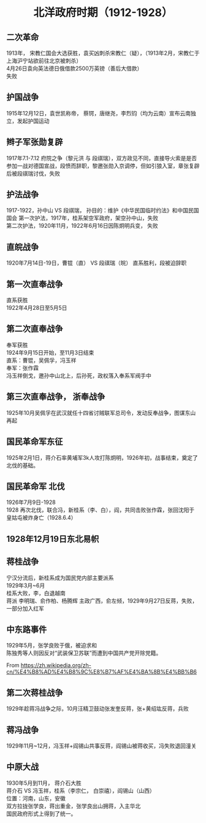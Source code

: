 # <center>北洋政府时期（1912-1928）</center>

## 二次革命
1913年，
宋教仁国会大选获胜，袁买凶刺杀宋教仁（疑），（1913年2月，宋教仁于上海沪宁站欲前往北京被刺杀）  
4月26日袁向英法德日俄借款2500万英镑（善后大借款）  
失败

## 护国战争
1915年12月12日，袁世凯称帝， 蔡锷，唐继尧，李烈钧（均为云南）宣布云南独立，发起护国运动

## 辫子军张勋复辟
1917年7.1-7.12
府院之争（黎元洪 与 段祺瑞），双方政见不同，直接导火索是是否参加一战对德国宣战，段愤而辞职，黎邀张勋入京调停，但如引狼入室，章张复辟  
后被段祺瑞讨伐，失败


## 护法战争
1917-1922，孙中山 VS  段祺瑞， 孙目的：维护《中华民国临时约法》和中国民国国会
第一次护法，1917年，桂系架空军政府，架空孙中山，失败  
第二次护法，1920年11月，1922年6月16日因陈炯明兵变， 失败


## 直皖战争
1920年7月14日-19日，曹锟（直）  VS  段祺瑞（皖）
直系胜利，段被迫辞职

## 第一次直奉战争
直系获胜  
1922年4月28日至5月5日 
	
	
## 第二次直奉战争
奉军获胜  
1924年9月15日开始，至11月3日结束  
直系：曹锟，吴佩孚，冯玉祥  
奉军：张作霖  
冯玉祥倒戈，邀孙中山北上，后孙死，政权落入奉系军阀手中
	
	
## 第三次直奉战争， 浙奉战争 
1925年10月吴佩孚在武汉就任十四省讨贼联军总司令，发动反奉战争，图谋东山再起



## 国民革命军东征
1925年2月1日，蒋介石率黄埔军3k人攻打陈炯明，1926年初，战事结束，奠定了北伐的基础。

## 国民革命军 北伐
1926年7月9日-1928  
1928 再次北伐，联合冯，新桂系（李、白），阎，共同击败张作霖，张回沈阳于皇姑屯被炸身亡（1928.6.4）

## 1928年12月19日东北易帜

## 蒋桂战争
宁汉分流后，新桂系成为国民党内部主要派系  
1929年3月~6月  
桂系大败，李，白退越南  
蒋派 李明瑞、俞作柏、杨腾辉 主政广西，俞左倾，1929年9月27日反蒋，失败，一部分加入红军


## 中东路事件
1929年5月，张学良败于俄，被迫求和  
陈独秀等人则因反对“武装保卫苏联”而遭到中国共产党开除党籍。

From <https://zh.wikipedia.org/zh-cn/%E4%B8%AD%E4%B8%9C%E8%B7%AF%E4%BA%8B%E4%BB%B6> 



## 第二次蒋桂战争
1929年趁蒋冯战争之际，10月汪精卫鼓动张发奎反蒋，张+黄绍竑反蒋，兵败

## 蒋冯战争
1929年11月~12月，冯玉祥+阎锡山共事反蒋，阎锡山被蒋收买，冯失败退回潼关

## 中原大战
1930年5月到11月， 蒋介石大胜  
蒋介石 VS  冯玉祥，桂系（李宗仁， 白崇禧），阎锡山（山西）  
位置：河南，山东，安徽  
双方拉拢张学良，蒋出重金，张学良出山拥蒋，入主华北  
国民政府形式上得到了统一。